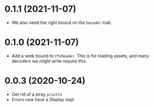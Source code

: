 # 0.1.1 (2021-11-07)

- We also need the right bound on the `Decoder` trait.

# 0.1.0 (2021-11-07)

- Add a seek bound to `VfsReader`.  This is for loading assets, and many decoders we might write require this.

# 0.0.3 (2020-10-24)

- Get rid of a stray `println`
- Errors now have a Display impl.
